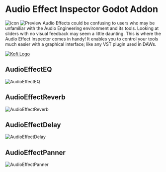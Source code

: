 # Audio Effect Inspector Godot Addon
![icon](https://github.com/NoodleSushi/AudioEffectInspector_GodotAddon/blob/master/addons/AudioEffectInspector/icon.png?raw=true)
![Preview](https://github.com/NoodleSushi/AudioEffectInspector_GodotAddon/blob/master/README%20Content/Preview.png?raw=true)
Audio Effects could be confusing to users who may be unfamiliar with the Audio Engineering environment and its tools. Looking at sliders with no visual feedback may seem a little daunting. This is where the Audio Effect Inspector comes in handy! It enables you to control your tools much easier with a graphical interface; like any VST plugin used in DAWs.

[![Kofi Logo](https://az743702.vo.msecnd.net/cdn/kofi1.png?v=0)](https://ko-fi.com/noodlesushidev)

## AudioEffectEQ
![AudioEffectEQ](https://github.com/NoodleSushi/AudioEffectInspector_GodotAddon/blob/master/README%20Content/AudioEffectEQ.gif?raw=true)

## AudioEffectReverb
![AudioEffectReverb](https://github.com/NoodleSushi/AudioEffectInspector_GodotAddon/blob/master/README%20Content/AudioEffectReverb.gif?raw=true)

## AudioEffectDelay
![AudioEffectDelay](https://github.com/NoodleSushi/AudioEffectInspector_GodotAddon/blob/master/README%20Content/AudioEffectDelay.gif?raw=true)

## AudioEffectPanner
![AudioEffectPanner](https://github.com/NoodleSushi/AudioEffectInspector_GodotAddon/blob/master/README%20Content/AudioEffectPanner.gif?raw=true)